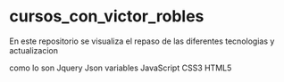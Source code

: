 # cursos_con_victor_robles
En este repositorio se visualiza el repaso de las diferentes tecnologias y  actualizacion

como lo son 
Jquery
Json
variables
JavaScript
CSS3
HTML5
